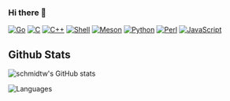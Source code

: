 ### Hi there 👋

<!--
**schmidtw/schmidtw** is a ✨ _special_ ✨ repository because its `README.md` (this file) appears on your GitHub profile.

Here are some ideas to get you started:

- 🔭 I’m currently working on ...
- 🌱 I’m currently learning ...
- 👯 I’m looking to collaborate on ...
- 🤔 I’m looking for help with ...
- 💬 Ask me about ...
- 📫 How to reach me: ...
- 😄 Pronouns: ...
- ⚡ Fun fact: ...
-->

[![Go](https://img.shields.io/badge/-Go-000?&logo=go)](https://github.com/schmidtw?tab=repositories&q=&type=&language=python)
[![C](https://img.shields.io/badge/-C-000?&logo=C)](https://github.com/schmidtw?tab=repositories&q=&type=&language=c)
[![C++](https://img.shields.io/badge/-C++-000?&logo=c%2b%2b&logoColor=00599C)](https://github.com/schmidtw?tab=repositories&q=&type=&language=cpp)
[![Shell](https://img.shields.io/badge/-Shell-000?&logo=shell)](https://github.com/schmidtw?tab=repositories&q=&type=&language=shell)
[![Meson](https://img.shields.io/badge/-Meson-000?&logo=meson)](https://github.com/schmidtw?tab=repositories&q=&type=&language=meson)
[![Python](https://img.shields.io/badge/-Python-000?&logo=python)](https://github.com/schmidtw?tab=repositories&q=&type=&language=python)
[![Perl](https://img.shields.io/badge/-Perl-000?&logo=perl)](https://github.com/schmidtw?tab=repositories&q=&type=&language=perl)
[![JavaScript](https://img.shields.io/badge/-JavaScript-000?&logo=JavaScript&logoColor=ddc508)](https://github.com/schmidtw?tab=repositories&q=&type=&language=javascript)

## Github Stats

![schmidtw's GitHub stats](https://github-readme-stats.vercel.app/api?username=schmidtw&show_icons=true&line_height=27&count_private=true&title_color=ffffff&text_color=c9cacc&icon_color=2bbc8a&bg_color=1d1f21)

![Languages](https://github-readme-stats.vercel.app/api/top-langs/?username=schmidtw&hide=html&title_color=ffffff&text_color=c9cacc&icon_color=2bbc8a&bg_color=1d1f21)
